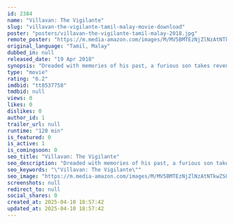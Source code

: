 ```yaml
---
id: 2384
name: "Villavan: The Vigilante"
slug: "villavan-the-vigilante-tamil-malay-movie-download"
poster: "posters/villavan-the-vigilante-tamil-malay-2018.jpg"
remote_poster: "https://m.media-amazon.com/images/M/MV5BMTEzNjZlNzAtNTkwZS00ODY1LTliMTAtODlhZmM0Njc3YTE0XkEyXkFqcGc@._V1_SX300.jpg"
original_language: "Tamil, Malay"
dubbed_in: null
released_date: "19 Apr 2018"
synopsis: "Dreaded with memories of his past, a furious son takes revenge on those who killed his father."
type: "movie"
rating: "6.2"
imdbid: "tt8537758"
tmdbid: null
views: 0
likes: 0
dislikes: 0
author_id: 1
trailer_url: null
runtime: "120 min"
is_featured: 0
is_active: 1
is_comingsoon: 0
seo_title: "Villavan: The Vigilante"
seo_description: "Dreaded with memories of his past, a furious son takes revenge on those who killed his father."
seo_keywords: "\"Villavan: The Vigilante\""
seo_image: "https://m.media-amazon.com/images/M/MV5BMTEzNjZlNzAtNTkwZS00ODY1LTliMTAtODlhZmM0Njc3YTE0XkEyXkFqcGc@._V1_SX300.jpg"
screenshots: null
redirect_to: null
social_shares: 0
created_at: 2025-04-10 18:57:42
updated_at: 2025-04-10 18:57:42
---
```


